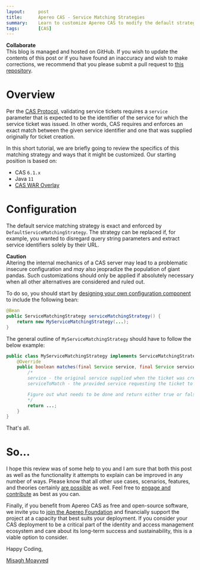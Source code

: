```yaml
---
layout:     post
title:      Apereo CAS - Service Matching Strategies
summary:    Learn to customize Apereo CAS to modify the default strategy used for matching services.
tags:       [CAS]
---
```


<div class="alert alert-success">
<strong>Collaborate</strong><br/>This blog is managed and hosted on GitHub. If you wish to update the contents of this post or if you have found an inaccuracy and wish to make corrections, we recommend that you please submit a pull request to <a href="https://github.com/apereo/apereo.github.io">this repository</a>.
</div>

# Overview

Per the [CAS Protocol](https://apereo.github.io/cas/development/protocol/CAS-Protocol-Specification.html), validating service tickets requires a `service` parameter that is expected to be the identifier of the service for which the service ticket was issued. In other words, CAS requires and enforces an exact match between the given service identifier and one that was supplied originally for ticket creation.

In this short tutorial, we are briefly going to review the specifics of this matching strategy and ways that it might be customized. Our starting position is based on:

- CAS `6.1.x`
- Java `11`
- [CAS WAR Overlay](https://github.com/apereo/cas-overlay-template)

# Configuration

The default service matching strategy is exact and enforced by `DefaultServiceMatchingStrategy`. The strategy can be replaced if, for example, you wanted to disregard query string parameters and extract service identifiers solely by their URL.

<div class="alert alert-warning">
<strong>Caution</strong><br/>Altering the internal mechanics of a CAS server may lead to a problematic insecure configuration and <i>may</i> also jeopradize the population of giant pandas. Such customizations should only be applied if absolutely necessary when all other alternatives are considered and ruled out.
</div>

To do so, you should start by [designing your own configuration component](https://apereo.github.io/cas/development/configuration/Configuration-Management-Extensions.html) to include the following bean:

```java
@Bean
public ServiceMatchingStrategy serviceMatchingStrategy() {
    return new MyServiceMatchingStrategy(...);
}
```

The general outline of `MyServiceMatchingStrategy` should have to follow the below example:

```java
public class MyServiceMatchingStrategy implements ServiceMatchingStrategy {
    @Override
    public boolean matches(final Service service, final Service serviceToMatch) {
        /*
        service - the original service supplied when the ticket was created.
        serviceToMatch - the provided service requesting the ticket to be validated.

        Figure out what needs to be done and return either true or false.
        */
        return ...;
    }
}
```

That's all.

# So...

I hope this review was of some help to you and I am sure that both this post as well as the functionality it attempts to explain can be improved in any number of ways. Please know that all other use cases, scenarios, features, and theories certainly [are possible](https://apereo.github.io/2017/02/18/onthe-theoryof-possibility/) as well. Feel free to [engage and contribute](https://apereo.github.io/cas/developer/Contributor-Guidelines.html) as best as you can.

Finally, if you benefit from Apereo CAS as free and open-source software, we invite you to [join the Apereo Foundation](https://www.apereo.org/content/apereo-membership) and financially support the project at a capacity that best suits your deployment. If you consider your CAS deployment to be a critical part of the identity and access management ecosystem and care about its long-term success and sustainability, this is a viable option to consider.

Happy Coding,

[Misagh Moayyed](https://twitter.com/misagh84)